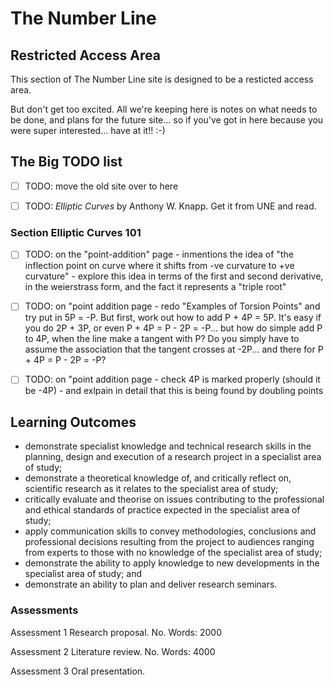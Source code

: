 <script src="../assets/restricted.js"></script>

# The Number Line

## Restricted Access Area

This section of The Number Line site is designed to be a resticted access area.

But don't get too excited. All we're keeping here is notes on what needs to be done, and plans for the future site... so if you've got in here because you were super interested... have at it!! :-)

## The Big TODO list

- [ ] TODO: move the old site over to here

- [ ] TODO: _Elliptic Curves_ by Anthony W. Knapp. Get it from UNE and read.

### Section Elliptic Curves 101

- [ ] TODO: on the "point-addition" page - inmentions the idea of "the inflection point on curve where it shifts from -ve curvature to +ve curvature" - explore this idea in terms of the first and second derivative, in the weierstrass form, and the fact it represents a "triple root"

- [ ] TODO: on "point addition page - redo "Examples of Torsion Points" and try put in 5P = -P. But first, work out how to add P + 4P = 5P. It's easy if you do 2P + 3P, or even P + 4P = P - 2P = -P... but how do simple add P to 4P, when the line make a tangent with P? Do you simply have to assume the association that the tangent crosses at -2P... and there for P + 4P = P - 2P = -P?

- [ ] TODO: on "point addition page - check 4P is marked properly (should it be -4P) - and exlpain in detail that this is being found by doubling points

## Learning Outcomes

- demonstrate specialist knowledge and technical research skills in the planning, design and execution of a research project in a specialist area of study;
- demonstrate a theoretical knowledge of, and critically reflect on, scientific research as it relates to the specialist area of study;
- critically evaluate and theorise on issues contributing to the professional and ethical standards of practice expected in the specialist area of study;
- apply communication skills to convey methodologies, conclusions and professional decisions resulting from the project to audiences ranging from experts to those with no knowledge of the specialist area of study;
- demonstrate the ability to apply knowledge to new developments in the specialist area of study; and
- demonstrate an ability to plan and deliver research seminars.

### Assessments

Assessment 1
Research proposal.
No. Words: 2000

Assessment 2
Literature review.
No. Words: 4000

Assessment 3
Oral presentation.
